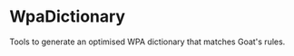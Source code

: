 WpaDictionary
=============

Tools to generate an optimised WPA dictionary that matches Goat's rules.
